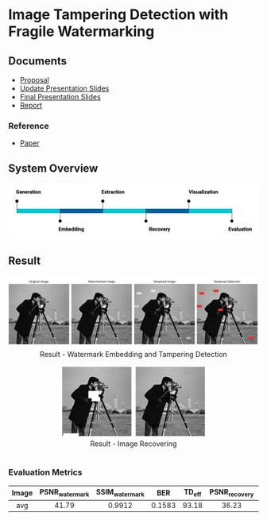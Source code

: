 # Image Tampering Detection with Fragile Watermarking

## Documents
- [Proposal](https://github.com/ShawnCai223/Image-Tampering-Detection-with-Fragile-Watermarking/blob/main/docs/Proposal.pdf)
- [Update Presentation Slides](https://github.com/ShawnCai223/Image-Tampering-Detection-with-Fragile-Watermarking/blob/main/docs/Update%20Presentation.pdf)
- [Final Presentation Slides](https://github.com/ShawnCai223/Image-Tampering-Detection-with-Fragile-Watermarking/blob/main/docs/Final%20Presentation.pdf)
- [Report](https://github.com/ShawnCai223/Image-Tampering-Detection-with-Fragile-Watermarking/blob/main/docs/Report.pdf)
### Reference
- [Paper](https://github.com/ShawnCai223/Image-Tampering-Detection-with-Fragile-Watermarking/blob/main/docs/Reference.pdf)

## System Overview
<div align="center">
  <img src="https://github.com/ShawnCai223/Image-Tampering-Detection-with-Fragile-Watermarking/blob/main/images/SystemOverview.png" alt="System Overview"/>
</div>


## Result
<div align="center">
  <img src="https://github.com/ShawnCai223/Image-Tampering-Detection-with-Fragile-Watermarking/blob/main/images/Outcome1.png" alt="Result - Watermark Embedding and Tampering Detection"/>
</div>

<div align="center">
Result - Watermark Embedding and Tampering Detection
</div>
<br>

<div align="center">
  <img src="https://github.com/ShawnCai223/Image-Tampering-Detection-with-Fragile-Watermarking/blob/main/images/Outcome2.png" alt="Result - Image Recovering" width="300"/>
</div>

<div align="center">
Result - Image Recovering
</div>
<br>

### Evaluation Metrics
| Image  | PSNR<sub>watermark</sub>   | SSIM<sub>watermark</sub>  | BER     | TD<sub>eff</SUB>   | PSNR<sub>recovery</sub>   |  SSIM<sub>recovery</sub> |
|:------:|:--------------------------:|:-------------------------:|:-------:|:------------------:|:-------------------------:|:------------------------:|
|  avg   |           41.79            |          0.9912           | 0.1583  |       93.18        |           36.23           |          0.9810          |
